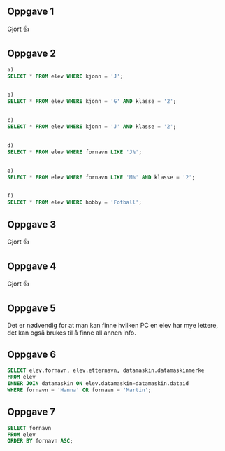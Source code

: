 ## Oppgave 1
Gjort 👍

## Oppgave 2

```sql
a)
SELECT * FROM elev WHERE kjonn = 'J';


b)
SELECT * FROM elev WHERE kjonn = 'G' AND klasse = '2';


c)
SELECT * FROM elev WHERE kjonn = 'J' AND klasse = '2';


d)
SELECT * FROM elev WHERE fornavn LIKE 'J%';


e)
SELECT * FROM elev WHERE fornavn LIKE 'M%' AND klasse = '2';


f)
SELECT * FROM elev WHERE hobby = 'Fotball';
```

## Oppgave 3
Gjort 👍

## Oppgave 4
Gjort 👍

## Oppgave 5
Det er nødvendig for at man kan finne hvilken PC en elev har mye lettere, det kan også brukes til å finne all annen info. 

## Oppgave 6
```sql
SELECT elev.fornavn, elev.etternavn, datamaskin.datamaskinmerke
FROM elev
INNER JOIN datamaskin ON elev.datamaskin=datamaskin.dataid
WHERE fornavn = 'Hanna' OR fornavn = 'Martin';
```

## Oppgave 7
```sql
SELECT fornavn
FROM elev
ORDER BY fornavn ASC;
```
